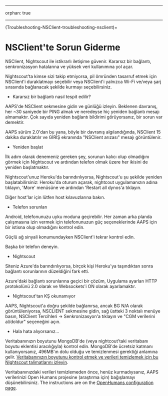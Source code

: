 * * *

orphan: true

* * *

(Troubleshooting-NSClient-troubleshooting-nsclient)=

# NSClient'te Sorun Giderme

NSClient, Nightscout ile istikrarlı iletişime güvenir. Kararsız bir bağlantı, senkronizasyon hatalarına ve yüksek veri kullanımına yol açar.

Nightscout'ta kimse sizi takip etmiyorsa, pil ömründen tasarruf etmek için NSClient'i duraklatmayı seçebilir veya NSClient'i yalnızca Wi-Fi ve/veya şarj sırasında bağlanacak şekilde kurmayı seçebilirsiniz.

* Kararsız bir bağlantı nasıl tespit edilir?

AAPS'de NSClient sekmesine gidin ve günlüğü izleyin. Beklenen davranış, her ~30 saniyede bir PING almak ve neredeyse hiç yeniden bağlantı mesajı almamaktır. Çok sayıda yeniden bağlantı bildirimi görüyorsanız, bir sorun var demektir.

AAPS sürüm 2.0'dan bu yana, böyle bir davranış algılandığında, NSClient 15 dakika duraklatılır ve GİRİŞ ekranında "NSClient arızası" mesajı görüntülenir.

* Yeniden başlat

İlk adım olarak denemeniz gereken şey, sorunun kalıcı olup olmadığını görmek için Nightscout ve ardından telefon olmak üzere her ikisini de yeniden başlatmaktır.

Nightscout'unuz Heroku'da barındırılıyorsa, Nightscout'u şu şekilde yeniden başlatabilirsiniz: Heroku'da oturum açarak, nightcout uygulamanızın adına tıklayın, 'More' menüsüne ve ardından 'Restart all dynos'a tıklayın.

Diğer host'lar için lütfen host kılavuzlarına bakın.

* Telefon sorunları

Android, telefonunuzu uyku moduna geçirebilir. Her zaman arka planda çalışmasına izin vermek için telefonunuzun güç seçeneklerinde AAPS için bir istisna olup olmadığını kontrol edin.

Güçlü ağ sinyali konumundayken NSClient'i tekrar kontrol edin.

Başka bir telefon deneyin.

* Nightscout

Siteniz Azure'da barındırılıyorsa, birçok kişi Heroku'ya taşındıktan sonra bağlantı sorunlarının düzeldiğini fark etti.

Azure'daki bağlantı sorunlarına geçici bir çözüm, Uygulama ayarları HTTP protokolünü 2.0 olarak ve Websockets'i ON olarak ayarlamaktır.

* Nightscout'tan KŞ okunamıyor

AAPS, Nightscout'a doğru şekilde bağlanırsa, ancak BG N/A olarak görüntüleniyorsa, NSCLIENT sekmesine gidin, sağ üstteki 3 noktalı menüye basın, NSClient Tercihleri -> Senkronizasyon'a tıklayın ve "CGM verilerini al/doldur" seçeneğini açın.

* Hala hata alıyorsanız...

Veritabanınızın boyutunu MongoDB'de (veya nightcout'taki veritabanı boyutu eklentisi aracılığıyla) kontrol edin. MongoDB'de ücretsiz katmanı kullanıyorsanız, 496MB'ın dolu olduğu ve temizlenmesi gerektiği anlamına gelir. [Veritabanınızın boyutunu kontrol etmek ve verileri temizlemek için bu Nightscout talimatlarını izleyin](https://nightscout.github.io/troubleshoot/troublehoot/#database-full).

Veritabanınızdaki verileri temizlemeden önce, henüz kurmadıysanız, AAPS verilerinizi Open Humans projesine (araştırma için) bağışlamayı düşünebilirsiniz. The instructions are on the [OpenHumans configuration page](../SupportingAaps/OpenHumans.md).